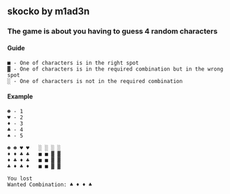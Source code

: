 ﻿## skocko by **m1ad3n**
### The game is about you having to guess 4 random characters

#### Guide
```
■ - One of characters is in the right spot
▓ - One of characters is in the required combination but in the wrong spot
░ - One of characters is not in the required combination
```

#### Example
```
☻ - 1
♥ - 2
♦ - 3
♣ - 4
♠ - 5

☻ ☻ ♥ ♥   ░ ░ ░ ░
♦ ♦ ♣ ♣   ■ ■ ▓ ▓
♦ ♣ ♦ ♣   ■ ■ ▓ ▓
♣ ♦ ♣ ♦   ■ ■ ▓ ▓

You lost
Wanted Combination: ♣ ♦ ♦ ♣
```